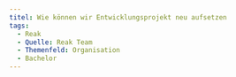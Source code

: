 ```yaml
---
titel: Wie können wir Entwicklungsprojekt neu aufsetzen
tags:
  - Reak
  - Quelle: Reak Team
  - Themenfeld: Organisation
  - Bachelor
---
```

